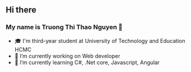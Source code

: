 ## Hi there
### My name is Truong Thi Thao Nguyen 👋


- 🎓 I'm third-year student at University of Technology and Education HCMC
- 🔭 I’m currently working on Web developer
- 🌱 I’m currently learning C#, .Net core, Javascript, Angular


